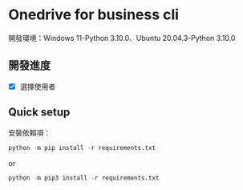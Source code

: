 Onedrive for business cli
============
  開發環境：Windows 11-Python 3.10.0、Ubuntu 20.04.3-Python 3.10.0

 開發進度
---
-[x] 選擇使用者

Quick setup
---
安裝依賴項：
```python
python -m pip install -r requirements.txt
```
or
```python
python -m pip3 install -r requirements.txt
```
